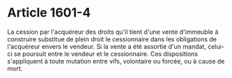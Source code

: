 # Article 1601-4

La cession par l'acquéreur des droits qu'il tient d'une vente d'immeuble à construire substitue de plein droit le cessionnaire dans les obligations de l'acquéreur envers le vendeur.   Si la vente a été assortie d'un mandat, celui-ci se poursuit entre le vendeur et le cessionnaire.   Ces dispositions s'appliquent à toute mutation entre vifs, volontaire ou forcée, ou à cause de mort.